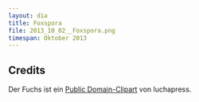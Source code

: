 ```yaml
---
layout: dia
title: Foxspora
file: 2013_10_02__Foxspora.png
timespan: Oktober 2013
---
```


## Credits

Der Fuchs ist ein [Public Domain-Clipart](https://web.archive.org/web/20140818143056/http://openclipart.org/detail/164311/leaping-red-fox-by-luchapress) von luchapress.
